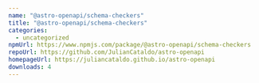 ```yaml
---
name: "@astro-openapi/schema-checkers"
title: "@astro-openapi/schema-checkers"
categories:
  - uncategorized
npmUrl: https://www.npmjs.com/package/@astro-openapi/schema-checkers
repoUrl: https://github.com/JulianCataldo/astro-openapi
homepageUrl: https://juliancataldo.github.io/astro-openapi
downloads: 4
---
```

